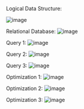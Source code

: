 
Logical Data Structure:

![image](https://github.com/user-attachments/assets/44912c38-d654-4c2d-ad44-c0c5a04088b2)

Relational Database:
![image](https://github.com/user-attachments/assets/eda7f029-3fa6-4401-94f1-b609348acb03)

Query 1:
![image](https://github.com/user-attachments/assets/63dd0142-e46c-47db-bb7a-6982807854cc)

Query 2:
![image](https://github.com/user-attachments/assets/1dddd8a9-4514-40e0-b55f-f2ec4d1d90d5)

Query 3:
![image](https://github.com/user-attachments/assets/9df44da3-119c-4206-a1de-2238b1686250)

Optimization 1:
![image](https://github.com/user-attachments/assets/6352259e-ff03-4795-bd09-1e6d7ee3ed75)

Optimization 2:
![image](https://github.com/user-attachments/assets/1ebfdb2d-f75e-4695-ba8b-412fcd6eda64)

Optimization 3:
![image](https://github.com/user-attachments/assets/a82383e0-cd8b-4b3c-b6db-c043fefa81c9)
